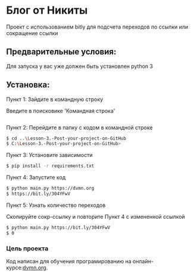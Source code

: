 # Блог от Никиты

Проект с использованием bitly для подсчета переходов по ссылки или сокращение ссылки 

## Предварительные условия:

Для запуска у вас уже должен быть установлен  python 3

## Установка:

Пункт 1: Зайдите в командную строку 

Введите в поисковике 'Командная строка'

```bash
```

Пункт 2: Перейдите в папку с кодом в командной строке

```bash
$ cd ..\Lesson-3.-Post-your-project-on-GitHub
$ C:\Lesson-3.-Post-your-project-on-GitHub>
```

Пункт 3: Установите зависимости

```bash
$ pip install -r requirements.txt
```

Пункт 4: Запустите код

```bash
$ python main.py https://dvmn.org
$ https://bit.ly/304YFwV
```                                                                                                                               

Пункт 5: Узнать количество переходов

Скопируйте сокр-ссылку и повторите Пункт 4 с измененной ссылкой       

```bash
$ python main.py https://bit.ly/304YFwV
$ 0 
```   

### Цель проекта

Код написан для обучения програмированию на онлайн-курсе:[dvmn.org](https://dvmn.org/modules).
